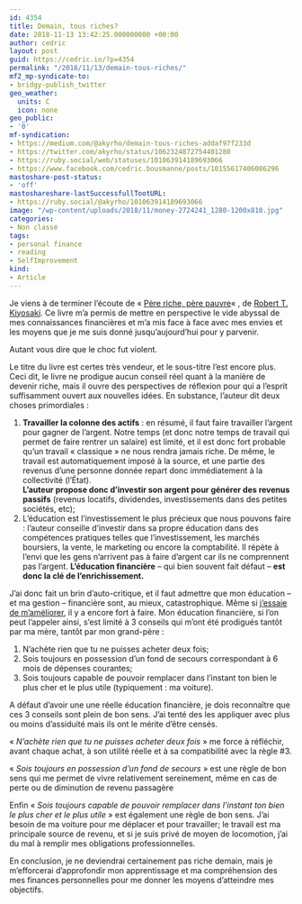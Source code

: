 ```yaml
---
id: 4354
title: Demain, tous riches?
date: 2018-11-13 13:42:25.000000000 +00:00
author: cedric
layout: post
guid: https://cedric.io/?p=4354
permalink: "/2018/11/13/demain-tous-riches/"
mf2_mp-syndicate-to:
- bridgy-publish_twitter
geo_weather:
  units: C
  icon: none
geo_public:
- '0'
mf-syndication:
- https://medium.com/@akyrho/demain-tous-riches-addaf97f233d
- https://twitter.com/akyrho/status/1062324872754401280
- https://ruby.social/web/statuses/101063914189693066
- https://www.facebook.com/cedric.bousmanne/posts/10155617406086296
mastoshare-post-status:
- 'off'
mastoshareshare-lastSuccessfullTootURL:
- https://ruby.social/@akyrho/101063914189693066
image: "/wp-content/uploads/2018/11/money-2724241_1280-1200x810.jpg"
categories:
- Non classé
tags:
- personal finance
- reading
- SelfImprovement
kind:
- Article
---
```

Je viens à de terminer l&rsquo;écoute de « [Père riche, père pauvre](https://amzn.to/2DijhYX)« , de [Robert T. Kiyosaki](https://amzn.to/2z5tu7V). Ce livre m&rsquo;a permis de mettre en perspective le vide abyssal de mes connaissances financières et m&rsquo;a mis face à face avec mes envies et les moyens que je me suis donné jusqu&rsquo;aujourd&rsquo;hui pour y parvenir.

Autant vous dire que le choc fut violent.

Le titre du livre est certes très vendeur, et le sous-titre l&rsquo;est encore plus. Ceci dit, le livre ne prodigue aucun conseil réel quant à la manière de devenir riche, mais il ouvre des perspectives de réflexion pour qui a l&rsquo;esprit suffisamment ouvert aux nouvelles idées. En substance, l&rsquo;auteur dit deux choses primordiales :

  1. **Travailler la colonne des actifs** : en résumé, il faut faire travailler l&rsquo;argent pour gagner de l&rsquo;argent. Notre temps (et donc notre temps de travail qui permet de faire rentrer un salaire) est limité, et il est donc fort probable qu&rsquo;un travail « classique » ne nous rendra jamais riche. De même, le travail est automatiquement imposé à la source, et une partie des revenus d&rsquo;une personne donnée repart donc immédiatement à la collectivité (l’État).  
    **L&rsquo;auteur propose donc d&rsquo;investir son argent pour générer des revenus passifs** (revenus locatifs, dividendes, investissements dans des petites sociétés, etc);
  2. L&rsquo;éducation est l&rsquo;investissement le plus précieux que nous pouvons faire : l&rsquo;auteur conseille d&rsquo;investir dans sa propre éducation dans des compétences pratiques telles que l&rsquo;investissement, les marchés boursiers, la vente, le marketing ou encore la comptabilité. Il répète à l&rsquo;envi que les gens n&rsquo;arrivent pas à faire d&rsquo;argent car ils ne comprennent pas l&rsquo;argent. **L&rsquo;éducation financière** &#8211; qui bien souvent fait défaut &#8211; **est donc la clé de l&rsquo;enrichissement.**

J&rsquo;ai donc fait un brin d&rsquo;auto-critique, et il faut admettre que mon éducation &#8211; et ma gestion &#8211; financière sont, au mieux, catastrophique. Même si [j&rsquo;essaie de m&rsquo;améliorer](/2018/11/02/i-need-a-budget-using-ynab-with-belgian-bank-accounts/), il y a encore fort à faire. Mon éducation financière, si l&rsquo;on peut l’appeler ainsi, s&rsquo;est limité à 3 conseils qui m&rsquo;ont été prodigués tantôt par ma mère, tantôt par mon grand-père :

  1. N&rsquo;achète rien que tu ne puisses acheter deux fois;
  2. Sois toujours en possession d&rsquo;un fond de secours correspondant à 6 mois de dépenses courantes;
  3. Sois toujours capable de pouvoir remplacer dans l&rsquo;instant ton bien le plus cher et le plus utile (typiquement : ma voiture).

A défaut d&rsquo;avoir une une réelle éducation financière, je dois reconnaître que ces 3 conseils sont plein de bon sens. J&rsquo;ai tenté des les appliquer avec plus ou moins d&rsquo;assiduité mais ils ont le mérite d&rsquo;être censés.

« <cite>N&rsquo;achète rien que tu ne puisses acheter deux fois</cite> » me force à réfléchir, avant chaque achat, à son utilité réelle et à sa compatibilité avec la règle #3.

« <cite>Sois toujours en possession d&rsquo;un fond de secours</cite> » est une règle de bon sens qui me permet de vivre relativement sereinement, même en cas de perte ou de diminution de revenu passagère

Enfin « <cite>Sois toujours capable de pouvoir remplacer dans l&rsquo;instant ton bien le plus cher et le plus utile</cite> » est également une règle de bon sens. J&rsquo;ai besoin de ma voiture pour me déplacer et pour travailler; le travail est ma principale source de revenu, et si je suis privé de moyen de locomotion, j&rsquo;ai du mal à remplir mes obligations professionnelles.

En conclusion, je ne deviendrai certainement pas riche demain, mais je m&rsquo;efforcerai d&rsquo;approfondir mon apprentissage et ma compréhension des mes finances personnelles pour me donner les moyens d&rsquo;atteindre mes objectifs.